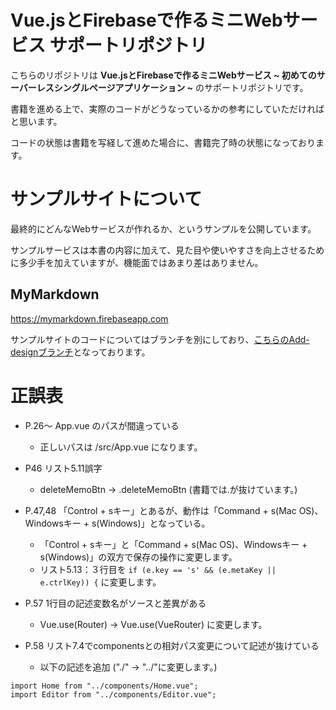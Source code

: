 # Vue.jsとFirebaseで作るミニWebサービス サポートリポジトリ

こちらのリポジトリは **Vue.jsとFirebaseで作るミニWebサービス ~ 初めてのサーバーレスシングルページアプリケーション ~** のサポートリポジトリです。

書籍を進める上で、実際のコードがどうなっているかの参考にしていただければと思います。

コードの状態は書籍を写経して進めた場合に、書籍完了時の状態になっております。

# サンプルサイトについて

最終的にどんなWebサービスが作れるか、というサンプルを公開しています。

サンプルサービスは本書の内容に加えて、見た目や使いやすさを向上させるために多少手を加えていますが、機能面ではあまり差はありません。

## MyMarkdown
https://mymarkdown.firebaseapp.com

サンプルサイトのコードについてはブランチを別にしており、[こちらのAdd-designブランチ](https://github.com/nabettu/mymarkdown/tree/feature/add-design)となっております。


# 正誤表

- P.26〜 App.vue のパスが間違っている

  - 正しいパスは /src/App.vue になります。

- P46 リスト5.11誤字

  - deleteMemoBtn → .deleteMemoBtn (書籍では.が抜けています。)

- P.47,48 「Control + sキー」とあるが、動作は「Command + s(Mac OS)、Windowsキー + s(Windows)」となっている。

  - 「Control + sキー」と「Command + s(Mac OS)、Windowsキー + s(Windows)」の双方で保存の操作に変更します。
  -  リスト5.13：３行目を  `if (e.key == 's' && (e.metaKey || e.ctrlKey)) {` に変更します。

- P.57 1行目の記述変数名がソースと差異がある

  - Vue.use(Router) → Vue.use(VueRouter) に変更します。

- P.58 リスト7.4でcomponentsとの相対パス変更について記述が抜けている

  - 以下の記述を追加 ("./" → "../"に変更します。)
```
import Home from "../components/Home.vue";
import Editor from "../components/Editor.vue";
```
